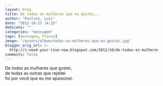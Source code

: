 ```yaml
---
layout: blog
title: De todas as mulheres que eu gostei...
author: "Paulino, Luís"
date: "2012-10-23 14:25"
dedicate: ""
categories: "mensagem"
tags: [mensagem, frases]
image: "/assets/album/todas-as-mulheres-que-eu-gostei.jpg"
blogger_orig_url: >-
  http://i-need-your-love-now.blogspot.com/2012/10/de-todas-as-mulheres-que-eu-gostei-de.html
comments: false
---
```

De todas as mulheres que gostei,\
de todas as outras que rejeitei\
foi por você que eu me apaixonei.
